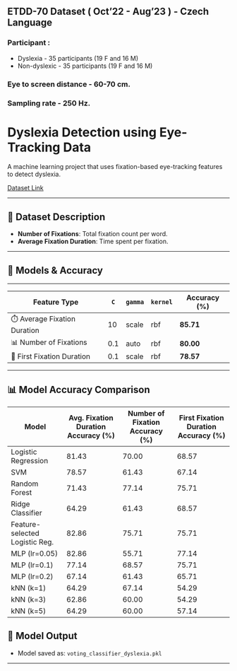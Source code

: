 ## ETDD-70 Dataset ( Oct’22 - Aug’23 ) - Czech Language

### Participant : 
- Dyslexia - 35 participants (19 F and 16 M)
- Non-dyslexic - 35 participants (19 F and 16 M)

### Eye to screen distance - 60-70 cm.
### Sampling rate - 250 Hz.

# Dyslexia Detection using Eye-Tracking Data

A machine learning project that uses fixation-based eye-tracking features to detect dyslexia.

[Dataset Link](https://zenodo.org/records/13332134)

---

## 📁 Dataset Description

- **Number of Fixations**: Total fixation count per word.
- **Average Fixation Duration**: Time spent per fixation.

---

## 🔧 Models & Accuracy

---

| Feature Type                 | `C` | `gamma` | `kernel` | Accuracy (%) |
| ---------------------------- | --- | ------- | -------- | ------------ |
| ⏱️ Average Fixation Duration | 10  | scale   | rbf      | **85.71**    |
| 📊 Number of Fixations       | 0.1 | auto    | rbf      | **80.00**    |
| 📍 First Fixation Duration   | 0.1 | scale   | rbf      | **78.57**    |


---

## 📊 Model Accuracy Comparison
| Model                          | Avg. Fixation Duration Accuracy (%) | Number of Fixation Accuracy (%) | First Fixation Duration Accuracy (%) |
| ------------------------------ | ----------------------------------- | ------------------------------- | ------------------------------------ |
| Logistic Regression            | 81.43                               | 70.00                           | 68.57                                |
| SVM                            | 78.57                               | 61.43                           | 67.14                                |
| Random Forest                  | 71.43                               | 77.14                           | 75.71                                |
| Ridge Classifier               | 64.29                               | 61.43                           | 68.57                                |
| Feature-selected Logistic Reg. | 82.86                               | 75.71                           | 75.71                                |
| MLP (lr=0.05)                  | 82.86                               | 55.71                           | 77.14                                |
| MLP (lr=0.1)                   | 77.14                               | 68.57                           | 75.71                                |
| MLP (lr=0.2)                   | 67.14                               | 61.43                           | 65.71                                |
| kNN (k=1)                      | 64.29                               | 67.14                           | 54.29                                |
| kNN (k=3)                      | 62.86                               | 60.00                           | 54.29                                |
| kNN (k=5)                      | 64.29                               | 60.00                           | 57.14                                |


###






## 💾 Model Output

- Model saved as: `voting_classifier_dyslexia.pkl`

---



